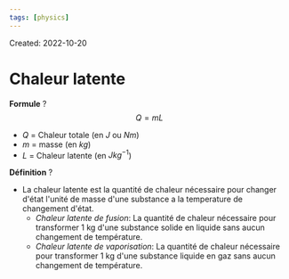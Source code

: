 ```yaml
---
tags: [physics] 
---
```

Created: 2022-10-20

# Chaleur latente
**Formule**
?
$$Q=mL$$
- $Q$ = Chaleur totale (en $J$ ou $Nm$)
- $m$ = masse (en $kg$)
- $L$ = Chaleur latente (en $Jkg^{-1}$)
<!--SR:!2024-04-30,93,250-->

**Définition**
?
- La chaleur latente est la quantité de chaleur nécessaire pour changer d'état l'unité de masse d'une substance a la temperature de changement d'état.
	- *Chaleur latente de fusion*: La quantité de chaleur nécessaire pour transformer 1 kg d'une substance solide en liquide sans aucun changement de température.
	- *Chaleur latente de vaporisation*: La quantité de chaleur nécessaire pour transformer 1 kg d'une substance liquide en gaz sans aucun changement de température.
<!--SR:!2024-04-29,27,130-->


